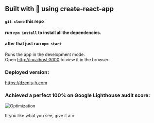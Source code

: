 ## Built with 💙 using create-react-app

#### `git clone` this repo

#### run `npm install` to install all the dependencies.

#### after that just run `npm start`

Runs the app in the development mode.<br>
Open [http://localhost:3000](http://localhost:3000) to view it in the browser.

### Deployed version:

https://dzenis-h.com

### Achieved a perfect 100% on Google Lighthouse audit score:

![Optimization](https://www.dropbox.com/s/zg2vgwydj5fi3hv/100%25.png?dl=0)



If you like what you see, give it a ⭐
